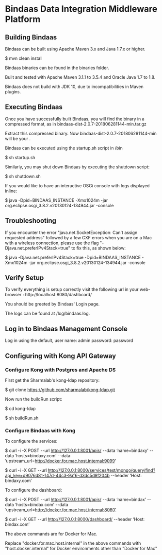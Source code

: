 # Bindaas Data Integration Middleware Platform

## Building Bindaas

Bindaas can be built using Apache Maven 3.x and Java 1.7.x or higher.

 $ mvn clean install

Bindaas binaries can be found in the binaries folder.

Built and tested with Apache Maven 3.1.1 to 3.5.4 and Oracle Java 1.7 to 1.8.

Bindaas does not build with JDK 10, due to incompatibilities in Maven plugins.


## Executing Bindaas

Once you have successfully built Bindaas, you will find the binary in a compressed format, as in
bindaas-dist-2.0.7-201806281144-min.tar.gz


Extract this compressed binary. Now bindaas-dist-2.0.7-201806281144-min will be your <BINDAAS-BINARY-HOME>.

Bindaas can be executed using the startup.sh script in
<BINDAAS-BINARY-HOME>/bin

$ sh startup.sh

Similarly, you may shut down Bindaas by executing the shutdown script:

$ sh shutdown.sh

If you would like to have an interactive OSGi console with logs displayed inline:

$ java -Dpid=BINDAAS_INSTANCE -Xmx1024m -jar org.eclipse.osgi_3.8.2.v20130124-134944.jar -console


## Troubleshooting

If you encounter the error "java.net.SocketException: Can't assign requested address" followed by a few
CXF errors when you are on a Mac with a wireless connection, please use the flag "-Djava.net.preferIPv4Stack=true" to fix this,
as shown below:

$ java -Djava.net.preferIPv4Stack=true -Dpid=BINDAAS_INSTANCE -Xmx1024m -jar org.eclipse.osgi_3.8.2.v20130124-134944.jar -console


## Verify Setup

To verify everything is setup correctly visit the following url in your web-browser :
http://localhost:8080/dashboard/

You should be greeted by Bindaas' Login page.

The logs can be found at <BINDAAS-BINARY-HOME>/log/bindaas.log.


## Log in to Bindaas Management Console

Log in using the default,
user name: admin
password: password



## Configuring with Kong API Gateway

### Configure Kong with Postgres and Apache DS

First get the Sharmalab's kong-ldap repository:

$ git clone https://github.com/sharmalab/kong-ldap.git

Now run the buildRun script:

$ cd kong-ldap

$ sh buildRun.sh


### Configure Bindaas with Kong
To configure the services:

$ curl -i -X POST   --url http://127.0.0.1:8001/apis/   --data ‘name=bindaxy’   --data ‘hosts=bindaxy.com’  --data ’upstream_url=http://docker.for.mac.host.internal:9099'

$ curl -i -X GET   --url http://127.0.0.1:8000/services/test/mongo/query/find?api_key=d9076d81-147d-44c3-9af6-d3dc5d9f204b   --header ‘Host: bindaxy.com’


To configure the dashboard:

$ curl -i -X POST   --url http://127.0.0.1:8001/apis/   --data ‘name=bindax’   --data ‘hosts=bindax.com’  --data ‘upstream_url=http://docker.for.mac.host.internal:8080’

$ curl -i -X GET   --url http://127.0.0.1:8000/dashboard/   --header ‘Host: bindax.com’


The above commands are for Docker for Mac.

Replace "docker.for.mac.host.internal" in the above commands with "host.docker.internal" for Docker environments other than "Docker for Mac"